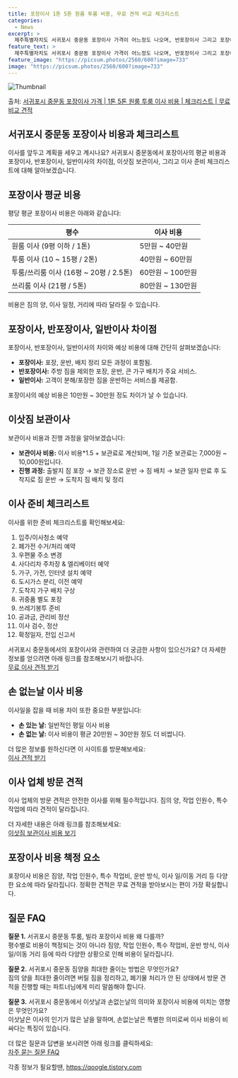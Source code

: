 ```yaml
---
title: 포장이사 1톤 5톤 원룸 투룸 비용, 무료 견적 비교 체크리스트
categories:
  - News
excerpt: >
  제주특별자치도 서귀포시 중문동 포장이사 가격이 어느정도 나오며, 반포장이사 그리고 포장이사 차이점을 알아보겠습니다. 1톤 2톤 5톤 원룸 투룸 경우 이사 비용은 어느정도 되며, 어디서 무료 비교 견적을 받아 보실 수 있는지 간단한 이사 체크리스트와 함께 알아보겠습니다.서귀포시 중문동 포장이사 가격 무료 살펴보기 👈 클릭서귀포시 중문동 포장이사 평균 이사 비용평수서귀포시 중문동 평균 이사 비용원룸 이사9평 이하 (1톤)5만원 ~ 40만원투룸 이사10 ~ 15평 (2톤)40만원 ~ 60만원투룸/쓰리룸 이사16평 ~ 20평 (2.5톤)60만원 ~ 100만원쓰리룸 이사21평 (5톤) ~80만원 ~ 130만원우리집 무료 이사견적 받기 👈 클릭서귀포시 중문동 포장이사, 반포장이사, 일반이사 차이점이사 포장 타입..
feature_text: >
  제주특별자치도 서귀포시 중문동 포장이사 가격이 어느정도 나오며, 반포장이사 그리고 포장이사 차이점을 알아보겠습니다. 1톤 2톤 5톤 원룸 투룸 경우 이사 비용은 어느정도 되며, 어디서 무료 비교 견적을 받아 보실 수 있는지 간단한 이사 체크리스트와 함께 알아보겠습니다.서귀포시 중문동 포장이사 가격 무료 살펴보기 👈 클릭서귀포시 중문동 포장이사 평균 이사 비용평수서귀포시 중문동 평균 이사 비용원룸 이사9평 이하 (1톤)5만원 ~ 40만원투룸 이사10 ~ 15평 (2톤)40만원 ~ 60만원투룸/쓰리룸 이사16평 ~ 20평 (2.5톤)60만원 ~ 100만원쓰리룸 이사21평 (5톤) ~80만원 ~ 130만원우리집 무료 이사견적 받기 👈 클릭서귀포시 중문동 포장이사, 반포장이사, 일반이사 차이점이사 포장 타입..
feature_image: "https://picsum.photos/2560/600?image=733"
image: "https://picsum.photos/2560/600?image=733"
---
```


![Thumbnail](https://img1.daumcdn.net/thumb/R800x0/?scode=mtistory2&fname=https%3A%2F%2Fblog.kakaocdn.net%2Fdn%2Fw63W5%2FbtsHbBYTQy5%2FkXn9PXBTmZvBJ4LHjmlhi1%2Fimg.webp)

<p>출처: <a href="https://qoogle.tistory.com/8818" rel="dofollow">서귀포시 중문동 포장이사 가격 | 1톤 5톤 원룸 투룸 이사 비용 | 체크리스트 | 무료 비교 견적</a> </p>

## 서귀포시 중문동 포장이사 비용과 체크리스트

이사를 앞두고 계획을 세우고 계시나요? 서귀포시 중문동에서 포장이사의 평균 비용과 포장이사, 반포장이사, 일반이사의 차이점, 이삿짐
보관이사, 그리고 이사 준비 체크리스트에 대해 알아보겠습니다.

## **포장이사 평균 비용**

평당 평균 포장이사 비용은 아래와 같습니다:

평수 | **이사 비용**  
---|---  
원룸 이사 (9평 이하 / 1톤) | 5만원 ~ 40만원  
투룸 이사 (10 ~ 15평 / 2톤) | 40만원 ~ 60만원  
투룸/쓰리룸 이사 (16평 ~ 20평 / 2.5톤) | 60만원 ~ 100만원  
쓰리룸 이사 (21평 / 5톤) | 80만원 ~ 130만원  
  
비용은 짐의 양, 이사 일정, 거리에 따라 달라질 수 있습니다.

## **포장이사, 반포장이사, 일반이사 차이점**

포장이사, 반포장이사, 일반이사의 차이와 예상 비용에 대해 간단히 살펴보겠습니다:

  * **포장이사:** 포장, 운반, 배치 정리 모든 과정이 포함됨.
  * **반포장이사:** 주방 짐을 제외한 포장, 운반, 큰 가구 배치가 주요 서비스.
  * **일반이사:** 고객이 분해/포장한 짐을 운반하는 서비스를 제공함.

포장이사의 예상 비용은 10만원 ~ 30만원 정도 차이가 날 수 있습니다.

## **이삿짐 보관이사**

보관이사 비용과 진행 과정을 알아보겠습니다:

  * **보관이사 비용:** 이사 비용*1.5 + 보관료로 계산되며, 1일 기준 보관료는 7,000원 ~ 10,000원입니다.
  * **진행 과정:** 출발지 짐 포장 → 보관 장소로 운반 → 짐 배치 → 보관 일자 만료 후 도착지로 짐 운반 → 도착지 짐 배치 및 정리

## **이사 준비 체크리스트**

이사를 위한 준비 체크리스트를 확인해보세요:

  1. 입주/이사청소 예약
  2. 폐가전 수거/처리 예약
  3. 우편물 주소 변경
  4. 사다리차 주차장 & 엘리베이터 예약
  5. 가구, 가전, 인터넷 설치 예약
  6. 도시가스 분리, 이전 예약
  7. 도착지 가구 배치 구상
  8. 귀중품 별도 포장
  9. 쓰레기봉투 준비
  10. 공과금, 관리비 정산
  11. 이사 검수, 정산
  12. 확정일자, 전입 신고서

서귀포시 중문동에서의 포장이사와 관련하여 더 궁금한 사항이 있으신가요? 더 자세한 정보를 얻으려면 아래 링크를 참조해보시기 바랍니다.  
[무료 이사 견적 받기](https://www.movingcompany.com/quote)

## **손 없는날 이사 비용**

이사일을 잡을 때 비용 차이 또한 중요한 부분입니다:

  * **손 있는 날:** 일반적인 평일 이사 비용
  * **손 없는 날:** 이사 비용이 평균 20만원 ~ 30만원 정도 더 비쌉니다.

더 많은 정보를 원하신다면 이 사이트를 방문해보세요:  
[이사 견적 받기](https://www.movinginfo.com/quote)

## **이사 업체 방문 견적**

이사 업체의 방문 견적은 안전한 이사를 위해 필수적입니다. 짐의 양, 작업 인원수, 특수 작업에 따라 견적이 달라집니다.

더 자세한 내용은 아래 링크를 참조해보세요:  
[이삿짐 보관이사 비용 보기](https://www.movingcompany.com/on-site-quote)

## **포장이사 비용 책정 요소**

포장이사 비용은 짐양, 작업 인원수, 특수 작업비, 운반 방식, 이사 일/이동 거리 등 다양한 요소에 따라 달라집니다. 정확한 견적은 무료
견적을 받아보시는 편이 가장 확실합니다.

## **질문 FAQ**

**질문 1.** 서귀포시 중문동 투룸, 빌라 포장이사 비용 왜 다를까?  
평수별로 비용이 책정되는 것이 아니라 짐양, 작업 인원수, 특수 작업비, 운반 방식, 이사 일/이동 거리 등에 따라 다양한 상황으로 인해
비용이 달라집니다.

**질문 2.** 서귀포시 중문동 짐양을 최대한 줄이는 방법은 무엇인가요?  
짐의 양을 최대한 줄이려면 버릴 짐을 정리하고, 폐기물 처리가 안 된 상태에서 방문 견적을 진행할 때는 파트너님에게 미리 말씀해야 합니다.

**질문 3.** 서귀포시 중문동에서 이삿날과 손없는날의 의미와 포장이사 비용에 미치는 영향은 무엇인가요?  
이삿날은 이사의 인기가 많은 날을 말하며, 손없는날은 특별한 의미로써 이사 비용이 비싸다는 특징이 있습니다.

더 많은 질문과 답변을 보시려면 아래 링크를 클릭하세요:  
[자주 묻는 질문 FAQ](https://www.movinginfo.com/faq)



 

각종 정보가 필요할땐, <a href="https://qoogle.tistory.com" rel="dofollow">https://qoogle.tistory.com</a>


